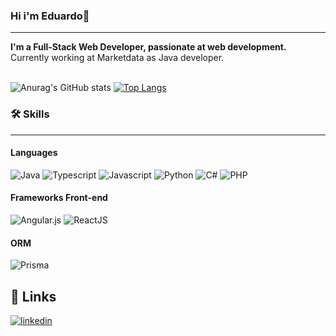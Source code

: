 ### Hi i'm Eduardo👋
------

<div>

  <div style="display:flex; align-items: flex-start;">
    <div>
      <b>I'm a Full-Stack Web Developer, passionate at web development.</b>
      <br />
      Currently working at Marketdata as Java developer.
    </div>
  </div>

</div>

<br />

![Anurag's GitHub stats](https://github-readme-stats.vercel.app/api?username=codebyedu&count_private=true&theme=tokyonight) [![Top Langs](https://github-readme-stats.vercel.app/api/top-langs/?username=codebyedu)](https://github.com/anuraghazra/github-readme-stats)

### 🛠 Skills
------

#### Languages
![Java](https://img.shields.io/badge/Java-ED8B00?style=for-the-badge&logo=java&logoColor=white)
![Typescript](https://img.shields.io/badge/TypeScript-007ACC?style=for-the-badge&logo=typescript&logoColor=white)
![Javascript](https://img.shields.io/badge/JavaScript-323330?style=for-the-badge&logo=javascript&logoColor=F7DF1E)
![Python](https://img.shields.io/badge/python-3670A0?style=for-the-badge&logo=python&logoColor=ffdd54)
![C#](https://img.shields.io/badge/c%23-%23239120.svg?style=for-the-badge&logo=c-sharp&logoColor=white)
![PHP](https://img.shields.io/badge/PHP-323330.svg?style=for-the-badge&logo=PHP&logoColor=ffdd54)


#### Frameworks Front-end
![Angular.js](https://img.shields.io/badge/angular.js-%23E23237.svg?style=for-the-badge&logo=angularjs&logoColor=white)
![ReactJS](https://img.shields.io/badge/React-20232A?style=for-the-badge&logo=react&logoColor=61DAFB)


#### ORM
![Prisma](https://img.shields.io/badge/Prisma-3982CE?style=for-the-badge&logo=Prisma&logoColor=white)

## 🔗 Links
[![linkedin](https://img.shields.io/badge/linkedin-0A66C2?style=for-the-badge&logo=linkedin&logoColor=white)](https://www.linkedin.com/in/eduardo-pereira-2605/)
